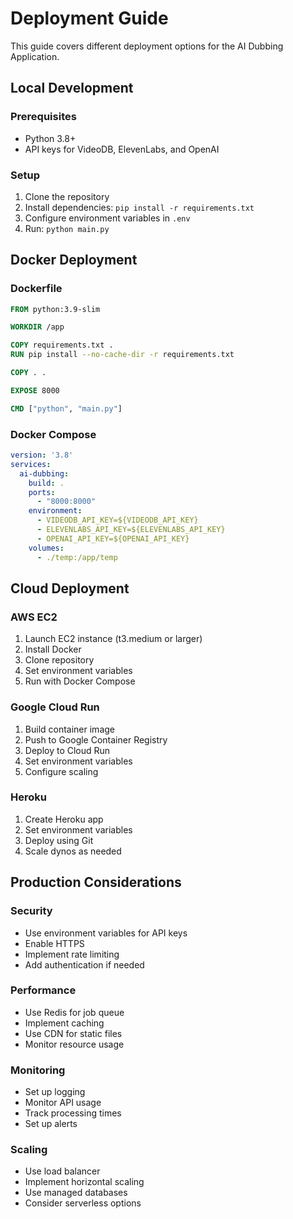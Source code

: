# Deployment Guide

This guide covers different deployment options for the AI Dubbing Application.

## Local Development

### Prerequisites
- Python 3.8+
- API keys for VideoDB, ElevenLabs, and OpenAI

### Setup
1. Clone the repository
2. Install dependencies: `pip install -r requirements.txt`
3. Configure environment variables in `.env`
4. Run: `python main.py`

## Docker Deployment

### Dockerfile
```dockerfile
FROM python:3.9-slim

WORKDIR /app

COPY requirements.txt .
RUN pip install --no-cache-dir -r requirements.txt

COPY . .

EXPOSE 8000

CMD ["python", "main.py"]
```

### Docker Compose
```yaml
version: '3.8'
services:
  ai-dubbing:
    build: .
    ports:
      - "8000:8000"
    environment:
      - VIDEODB_API_KEY=${VIDEODB_API_KEY}
      - ELEVENLABS_API_KEY=${ELEVENLABS_API_KEY}
      - OPENAI_API_KEY=${OPENAI_API_KEY}
    volumes:
      - ./temp:/app/temp
```

## Cloud Deployment

### AWS EC2
1. Launch EC2 instance (t3.medium or larger)
2. Install Docker
3. Clone repository
4. Set environment variables
5. Run with Docker Compose

### Google Cloud Run
1. Build container image
2. Push to Google Container Registry
3. Deploy to Cloud Run
4. Set environment variables
5. Configure scaling

### Heroku
1. Create Heroku app
2. Set environment variables
3. Deploy using Git
4. Scale dynos as needed

## Production Considerations

### Security
- Use environment variables for API keys
- Enable HTTPS
- Implement rate limiting
- Add authentication if needed

### Performance
- Use Redis for job queue
- Implement caching
- Use CDN for static files
- Monitor resource usage

### Monitoring
- Set up logging
- Monitor API usage
- Track processing times
- Set up alerts

### Scaling
- Use load balancer
- Implement horizontal scaling
- Use managed databases
- Consider serverless options
